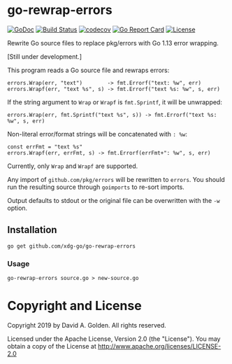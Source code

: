 # go-rewrap-errors

[![GoDoc](https://godoc.org/github.com/xdg-go/go-rewrap-errors?status.svg)](https://godoc.org/github.com/xdg-go/go-rewrap-errors) [![Build Status](https://travis-ci.org/xdg-go/go-rewrap-errors.svg?branch=master)](https://travis-ci.org/xdg-go/go-rewrap-errors) [![codecov](https://codecov.io/gh/xdg-go/go-rewrap-errors/branch/master/graph/badge.svg)](https://codecov.io/gh/xdg-go/go-rewrap-errors) [![Go Report Card](https://goreportcard.com/badge/github.com/xdg-go/go-rewrap-errors)](https://goreportcard.com/report/github.com/xdg-go/go-rewrap-errors) [![License](https://img.shields.io/badge/License-Apache%202.0-blue.svg)](https://opensource.org/licenses/Apache-2.0)

Rewrite Go source files to replace pkg/errors with Go 1.13 error wrapping.

[Still under development.]

This program reads a Go source file and rewraps errors:

```
errors.Wrap(err, "text")        -> fmt.Errorf("text: %w", err)
errors.Wrapf(err, "text %s", s) -> fmt.Errorf("text %s: %w", s, err)
```

If the string argument to `Wrap` or `Wrapf` is `fmt.Sprintf`, it will be
unwrapped:

```
errors.Wrap(err, fmt.Sprintf("text %s", s)) -> fmt.Errorf("text %s: %w", s, err)
```

Non-literal error/format strings will be concatenated with `: %w`:

```
const errFmt = "text %s"
errors.Wrapf(err, errFmt, s) -> fmt.Errorf(errFmt+": %w", s, err)
```

Currently, only `Wrap` and `Wrapf` are supported.

Any import of `github.com/pkg/errors` will be rewritten to `errors`.  You
should run the resulting source through `goimports` to re-sort imports.

Output defaults to stdout or the original file can be overwritten with the
`-w` option.

## Installation

```
go get github.com/xdg-go/go-rewrap-errors
```

### Usage

```
go-rewrap-errors source.go > new-source.go
```

# Copyright and License

Copyright 2019 by David A. Golden. All rights reserved.

Licensed under the Apache License, Version 2.0 (the "License").
You may obtain a copy of the License at http://www.apache.org/licenses/LICENSE-2.0
